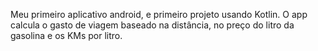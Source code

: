 
Meu primeiro aplicativo android, e primeiro projeto usando Kotlin.
O app calcula o gasto de viagem baseado na distância, no preço do litro da gasolina e os KMs por litro.
